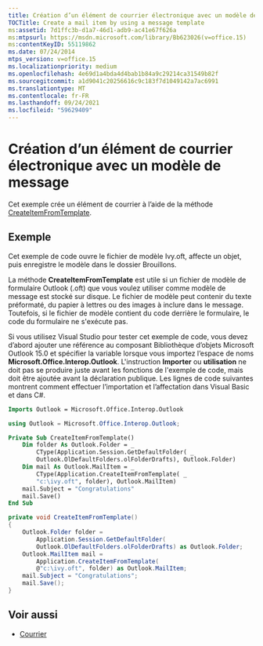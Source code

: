 ```yaml
---
title: Création d’un élément de courrier électronique avec un modèle de message
TOCTitle: Create a mail item by using a message template
ms:assetid: 7d1ffc3b-d1a7-46d1-adb9-ac41e67f626a
ms:mtpsurl: https://msdn.microsoft.com/library/Bb623026(v=office.15)
ms:contentKeyID: 55119862
ms.date: 07/24/2014
mtps_version: v=office.15
ms.localizationpriority: medium
ms.openlocfilehash: 4e69d1a4bda4d4bab1b84a9c29214ca31549b82f
ms.sourcegitcommit: a1d9041c20256616c9c183f7d1049142a7ac6991
ms.translationtype: MT
ms.contentlocale: fr-FR
ms.lasthandoff: 09/24/2021
ms.locfileid: "59629409"
---
```

# <a name="create-a-mail-item-by-using-a-message-template"></a>Création d’un élément de courrier électronique avec un modèle de message

Cet exemple crée un élément de courrier à l’aide de la méthode [CreateItemFromTemplate](https://msdn.microsoft.com/library/bb611329\(v=office.15\)).

## <a name="example"></a>Exemple

Cet exemple de code ouvre le fichier de modèle Ivy.oft, affecte un objet, puis enregistre le modèle dans le dossier Brouillons.

La méthode **CreateItemFromTemplate** est utile si un fichier de modèle de formulaire Outlook (.oft) que vous voulez utiliser comme modèle de message est stocké sur disque. Le fichier de modèle peut contenir du texte préformaté, du papier à lettres ou des images à inclure dans le message. Toutefois, si le fichier de modèle contient du code derrière le formulaire, le code du formulaire ne s'exécute pas.

Si vous utilisez Visual Studio pour tester cet exemple de code, vous devez d’abord ajouter une référence au composant Bibliothèque d’objets Microsoft Outlook 15.0 et spécifier la variable lorsque vous importez l’espace de noms **Microsoft.Office.Interop.Outlook**. L'instruction **Importer** ou **utilisation** ne doit pas se produire juste avant les fonctions de l'exemple de code, mais doit être ajoutée avant la déclaration publique. Les lignes de code suivantes montrent comment effectuer l’importation et l’affectation dans Visual Basic et dans C\#.

```vb
Imports Outlook = Microsoft.Office.Interop.Outlook
```


```csharp
using Outlook = Microsoft.Office.Interop.Outlook;
```


```vb
Private Sub CreateItemFromTemplate()
    Dim folder As Outlook.Folder = _
        CType(Application.Session.GetDefaultFolder( _
        Outlook.OlDefaultFolders.olFolderDrafts), Outlook.Folder)
    Dim mail As Outlook.MailItem = _
        CType(Application.CreateItemFromTemplate( _
        "c:\ivy.oft", folder), Outlook.MailItem)
    mail.Subject = "Congratulations"
    mail.Save()
End Sub
```


```csharp
private void CreateItemFromTemplate()
{
    Outlook.Folder folder =
        Application.Session.GetDefaultFolder(
        Outlook.OlDefaultFolders.olFolderDrafts) as Outlook.Folder;
    Outlook.MailItem mail =
        Application.CreateItemFromTemplate(
        @"c:\ivy.oft", folder) as Outlook.MailItem;
    mail.Subject = "Congratulations";
    mail.Save();
}
```

## <a name="see-also"></a>Voir aussi

- [Courrier](mail.md)

